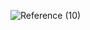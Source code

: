 ![Reference (10)](https://user-images.githubusercontent.com/2623563/144739023-ac0c5a1b-4bdd-478c-9a91-9a72d5011335.png)
